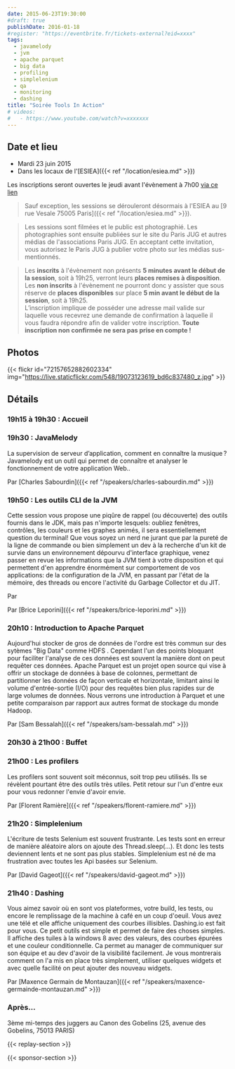 ```yaml
---
date: 2015-06-23T19:30:00
#draft: true
publishDate: 2016-01-18
#register: "https://eventbrite.fr/tickets-external?eid=xxxx"
tags:
  - javamelody
  - jvm
  - apache parquet
  - big data
  - profiling
  - simplelenium
  - qa
  - monitoring
  - dashing
title: "Soirée Tools In Action"
# videos:
#   - https://www.youtube.com/watch?v=xxxxxxx
---
```


## Date et lieu

- Mardi 23 juin 2015
- Dans les locaux de l'[ESIEA]({{< ref "/location/esiea.md" >}})

Les inscriptions seront ouvertes le jeudi avant l'évènement à 7h00 [via ce lien](http://www.eventbrite.fr/e/billets-soiree-tools-in-action-17409631677?aff=erelexporg)

> Sauf exception, les sessions se dérouleront désormais à l'ESIEA au [9 rue Vesale 75005 Paris]({{< ref "/location/esiea.md" >}}).

> Les sessions sont filmées et le public est photographié. Les photographies sont ensuite publiées sur le site du Paris JUG et autres médias de l'associations Paris JUG. En acceptant cette invitation, vous autorisez le Paris JUG à publier votre photo sur les médias sus-mentionnés.

> Les **inscrits** à l'évènement non présents **5 minutes avant le début de la session**, soit à 19h25, verront leurs **places remises à disposition**.  
> Les **non inscrits** à l'évènement ne pourront donc y assister que sous réserve de **places disponibles** sur place **5 min avant le début de la session**, soit à 19h25.  
> L’inscription implique de posséder une adresse mail valide sur laquelle vous recevrez une demande de confirmation à laquelle il vous faudra répondre afin de valider votre inscription.
> **Toute inscription non confirmée ne sera pas prise en compte !**

## Photos

{{< flickr id="72157652882602334" img="https://live.staticflickr.com/548/19073123619_bd6c837480_z.jpg" >}}

## Détails

### 19h15 à 19h30 : Accueil

### 19h30 : JavaMelody

La supervision de serveur d’application, comment en connaître la musique ? Javamelody est un outil qui permet de connaître et analyser le fonctionnement de votre application Web..

Par [Charles Sabourdin]({{< ref "/speakers/charles-sabourdin.md" >}})

### 19h50 : Les outils CLI de la JVM

Cette session vous propose une piqûre de rappel (ou découverte) des outils fournis dans le JDK, mais pas n'importe lesquels: oubliez fenêtres, contrôles, les couleurs et les graphes animés, il sera essentiellement question du terminal! Que vous soyez un nerd ne jurant que par la pureté de la ligne de commande ou bien simplement un dev à la recherche d'un kit de survie dans un environnement dépourvu d'interface graphique, venez passer en revue les informations que la JVM tient à votre disposition et qui permettent d'en apprendre énormément sur comportement de vos applications: de la configuration de la JVM, en passant par l'état de la mémoire, des threads ou encore l'activité du Garbage Collector et du JIT.

Par

Par [Brice Leporini]({{< ref "/speakers/brice-leporini.md" >}})

### 20h10 : Introduction to Apache Parquet

Aujourd'hui stocker de gros de données de l'ordre est très commun sur des sytèmes "Big Data" comme HDFS . Cependant l'un des points bloquant pour faciliter l'analyse de ces données est souvent la manière dont on peut requêter ces données. Apache Parquet est un projet open source qui vise à offrir un stockage de données à base de colonnes, permettant de partitionner les données de façon verticale et horizontale, limitant ainsi le volume d'entrée-sortie (I/O) pour des requêtes bien plus rapides sur de large volumes de données. Nous verrons une introduction à Parquet et une petite comparaison par rapport aux autres format de stockage du monde Hadoop.

Par [Sam Bessalah]({{< ref "/speakers/sam-bessalah.md" >}})

### 20h30 à 21h00 : Buffet

### 21h00 : Les profilers

Les profilers sont souvent soit méconnus, soit trop peu utilisés. Ils se révèlent pourtant être des outils très utiles. Petit retour sur l'un d'entre eux pour vous redonner l'envie d'avoir envie.

Par [Florent Ramière]({{< ref "/speakers/florent-ramiere.md" >}})

### 21h20 : Simplelenium

L'écriture de tests Selenium est souvent frustrante. Les tests sont en erreur de manière aléatoire alors on ajoute des Thread.sleep(...). Et donc les tests deviennent lents et ne sont pas plus stables. Simplelenium est né de ma frustration avec toutes les Api basées sur Selenium.

Par [David Gageot]({{< ref "/speakers/david-gageot.md" >}})

### 21h40 : Dashing

Vous aimez savoir où en sont vos plateformes, votre build, les tests, ou encore le remplissage de la machine à café en un coup d'oeuil. Vous avez une télé et elle affiche uniquement des courbes illisibles. Dashing.io est fait pour vous. Ce petit outils est simple et permet de faire des choses simples. Il affiche des tuiles à la windows 8 avec des valeurs, des courbes épurées et une couleur conditionnelle. Ca permet au manager de communiquer sur son équipe et au dev d'avoir de la visibilité facilement. Je vous montrerais comment on l'a mis en place très simplement, utiliser quelques widgets et avec quelle facilité on peut ajouter des nouveau widgets.

Par [Maxence Germain de Montauzan]({{< ref "/speakers/maxence-germainde-montauzan.md" >}})

### Après…

3ème mi-temps des juggers au Canon des Gobelins (25, avenue des Gobelins, 75013 PARIS)

{{< replay-section >}}

{{< sponsor-section >}}
